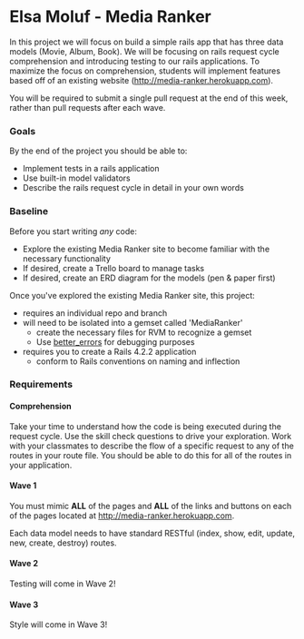 # Elsa Moluf - Media Ranker

In this project we will focus on build a simple rails app that has three data models (Movie, Album, Book). We will be focusing on rails request cycle comprehension and introducing testing to our rails applications. To maximize the focus on comprehension, students will implement features based off of an existing website (http://media-ranker.herokuapp.com).

You will be required to submit a single pull request at the end of this week, rather than pull requests after each wave.

### Goals

By the end of the project you should be able to:

- Implement tests in a rails application
- Use built-in model validators
- Describe the rails request cycle in detail in your own words

### Baseline
Before you start writing _any_ code:

- Explore the existing Media Ranker site to become familiar with the necessary functionality
- If desired, create a Trello board to manage tasks
- If desired, create an ERD diagram for the models (pen & paper first)

Once you've explored the existing Media Ranker site, this project:

- requires an individual repo and branch
- will need to be isolated into a gemset called 'MediaRanker'
  - create the necessary files for RVM to recognize a gemset
  - Use [better_errors](https://github.com/charliesome/better_errors) for debugging purposes
- requires you to create a Rails 4.2.2 application
  - conform to Rails conventions on naming and inflection

### Requirements

#### Comprehension

Take your time to understand how the code is being executed during the request cycle. Use the skill check questions to drive your exploration. Work with your classmates to describe the flow of a specific request to any of the routes in your route file. You should be able to do this for all of the routes in your application.

#### Wave 1

You must mimic **ALL** of the pages and **ALL** of the links and buttons on each of the pages located at http://media-ranker.herokuapp.com.

Each data model needs to have standard RESTful (index, show, edit, update, new, create, destroy) routes.

#### Wave 2

Testing will come in Wave 2!

#### Wave 3

Style will come in Wave 3!

<!--
- [Tuesday] requires one preliminary passing RSpec test that confirms that your web application can render the root route
  - the `spec` folder should be created at the top-level of the application
-->

